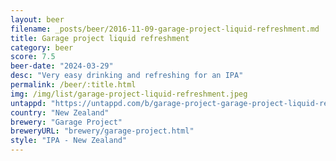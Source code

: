 ```yaml
---
layout: beer
filename: _posts/beer/2016-11-09-garage-project-liquid-refreshment.md
title: Garage project liquid refreshment
category: beer
score: 7.5
beer-date: "2024-03-29"
desc: "Very easy drinking and refreshing for an IPA"
permalink: /beer/:title.html
img: /img/list/garage-project-liquid-refreshment.jpeg
untappd: "https://untappd.com/b/garage-project-garage-project-liquid-refreshment/5257694"
country: "New Zealand"
brewery: "Garage Project"
breweryURL: "brewery/garage-project.html"
style: "IPA - New Zealand"
---
```

